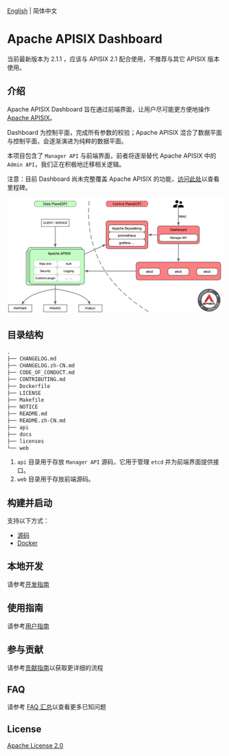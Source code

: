 <!--
#
# Licensed to the Apache Software Foundation (ASF) under one or more
# contributor license agreements.  See the NOTICE file distributed with
# this work for additional information regarding copyright ownership.
# The ASF licenses this file to You under the Apache License, Version 2.0
# (the "License"); you may not use this file except in compliance with
# the License.  You may obtain a copy of the License at
#
#     http://www.apache.org/licenses/LICENSE-2.0
#
# Unless required by applicable law or agreed to in writing, software
# distributed under the License is distributed on an "AS IS" BASIS,
# WITHOUT WARRANTIES OR CONDITIONS OF ANY KIND, either express or implied.
# See the License for the specific language governing permissions and
# limitations under the License.
#
-->

[English](./README.md) | 简体中文

# Apache APISIX Dashboard

当前最新版本为 2.1.1 ，应该与 APISIX 2.1 配合使用，不推荐与其它 APISIX 版本使用。

## 介绍

Apache APISIX Dashboard 旨在通过前端界面，让用户尽可能更方便地操作 [Apache APISIX](https://github.com/apache/apisix)。

Dashboard 为控制平面，完成所有参数的校验；Apache APISIX 混合了数据平面与控制平面，会逐渐演进为纯粹的数据平面。

本项目包含了 `Manager API` 与前端界面，前者将逐渐替代 Apache APISIX 中的 `Admin API`，我们正在积极地迁移相关逻辑。

注意：目前 Dashboard 尚未完整覆盖 Apache APISIX 的功能，[访问此处](https://github.com/apache/apisix-dashboard/milestones)以查看里程碑。

![architecture](./docs/images/architecture.png)

## 目录结构

```
.
├── CHANGELOG.md
├── CHANGELOG.zh-CN.md
├── CODE_OF_CONDUCT.md
├── CONTRIBUTING.md
├── Dockerfile
├── LICENSE
├── Makefile
├── NOTICE
├── README.md
├── README.zh-CN.md
├── api
├── docs
├── licenses
└── web
```

1. `api` 目录用于存放 `Manager API` 源码，它用于管理 `etcd` 并为前端界面提供接口。
2. `web` 目录用于存放前端源码。

## 构建并启动

支持以下方式：

- [源码](./docs/deploy.zh-CN.md)
- [Docker](./docs/deploy-with-docker.zh-CN.md)

## 本地开发

请参考[开发指南](./docs/develop.zh-CN.md)

## 使用指南

请参考[用户指南](./docs/USER_GUIDE.zh-CN.md)

## 参与贡献

请参考[贡献指南](./CONTRIBUTING.md)以获取更详细的流程

## FAQ

请参考 [FAQ 汇总](./docs/FAQ.zh-CN.md)以查看更多已知问题

## License

[Apache License 2.0](./LICENSE)
